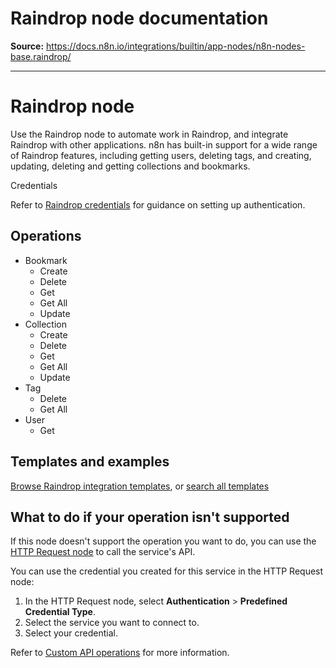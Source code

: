 # Raindrop node documentation

**Source:** https://docs.n8n.io/integrations/builtin/app-nodes/n8n-nodes-base.raindrop/

---

# Raindrop node

Use the Raindrop node to automate work in Raindrop, and integrate Raindrop with other applications. n8n has built-in support for a wide range of Raindrop features, including getting users, deleting tags, and creating, updating, deleting and getting collections and bookmarks.

Credentials

Refer to [Raindrop credentials](../../credentials/raindrop/) for guidance on setting up authentication.

## Operations

- Bookmark
  - Create
  - Delete
  - Get
  - Get All
  - Update
- Collection
  - Create
  - Delete
  - Get
  - Get All
  - Update
- Tag
  - Delete
  - Get All
- User
  - Get

## Templates and examples

[Browse Raindrop integration templates](https://n8n.io/integrations/raindrop/), or [search all templates](https://n8n.io/workflows/)

## What to do if your operation isn't supported

If this node doesn't support the operation you want to do, you can use the [HTTP Request node](../../core-nodes/n8n-nodes-base.httprequest/) to call the service's API.

You can use the credential you created for this service in the HTTP Request node:

1. In the HTTP Request node, select **Authentication** > **Predefined Credential Type**.
2. Select the service you want to connect to.
3. Select your credential.

Refer to [Custom API operations](../../../custom-operations/) for more information.
